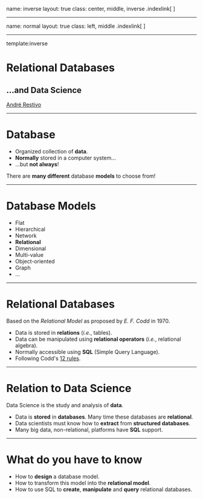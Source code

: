 name: inverse
layout: true
class: center, middle, inverse
.indexlink[[<i class="fa fa-arrow-circle-o-up"></i>](#) [<i class="fa fa-list-ul"></i>](#index) [<i class="fa fa-tint"></i>](../change-color.php)[<i class="fa fa-file-pdf-o"></i>](download)]


---

name: normal
layout: true
class: left, middle
.indexlink[[<i class="fa fa-arrow-circle-o-up"></i>](#) [<i class="fa fa-list-ul"></i>](#index) [<i class="fa fa-tint"></i>](../change-color.php)[<i class="fa fa-file-pdf-o"></i>](download)]


---

template:inverse
# Relational Databases
## ...and Data Science
<a href="http://www.fe.up.pt/~arestivo">André Restivo</a>

---

# Database

* Organized collection of **data**.
* **Normally** stored in a computer system...
* ...but **not always**!

There are **many different** database **models** to choose from!

---

# Database Models

* Flat
* Hierarchical
* Network
* **Relational**
* Dimensional
* Multi-value
* Object-oriented
* Graph
* ...

---

# Relational Databases

Based on the *Relational Model* as proposed by *E. F. Codd* in 1970.

* Data is stored in **relations** (*i.e.*, tables).
* Data can be manipulated using **relational operators** (*i.e.*, relational algebra).
* Normally accessible using **SQL** (Simple Query Language).
* Following Codd's [12 rules](https://reldb.org/c/index.php/twelve-rules/).

---

# Relation to Data Science

Data Science is the study and analysis of **data**.

* Data is **stored** in **databases**. Many time these databases are **relational**.
* Data scientists must know how to **extract** from **structured databases**.
* Many big data, non-relational, platforms have **SQL** support.

---

# What do you have to know

* How to **design** a database model.
* How to transform this model into the **relational model**.
* How to use SQL to **create**, **manipulate** and **query** relational databases.
